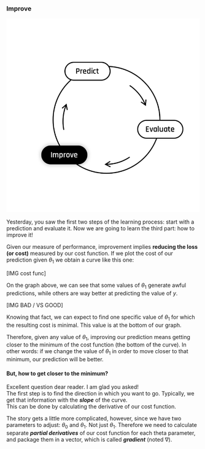 ### Improve

<img src="../../day00/assets/Improve.png" />  

Yesterday, you saw the first two steps of the learning process: start with a prediction and evaluate it. Now we are going to learn the third part: how to improve it!  

Given our measure of performance, improvement implies **reducing the loss (or cost)** measured by our cost function. If we plot the cost of our prediction given $\theta_1$ we obtain a curve like this one: 

[IMG cost func]

On the graph above, we can see that some values of $\theta_1$ generate awful predictions, while others are way better at predicting the value of $y$.

[IMG BAD / VS GOOD]

Knowing that fact, we can expect to find one specific value of $\theta_1$ for which the resulting cost is minimal. This value is at the bottom of our graph. 

Therefore, given any value of $\theta_1$, improving our prediction means getting closer to the minimum of the cost function (the bottom of the curve). In other words: if we change the value of $\theta_1$ in order to move closer to that minimum, our prediction will be better.  

#### But, how to get closer to the minimum?

Excellent question dear reader. I am glad you asked!  
The first step is to find the direction in which you want to go. Typically, we get that information with the __*slope*__ of the curve.  
This can be done by calculating the derivative of our cost function. 

The story gets a little more complicated, however, since we have two parameters to adjust: $\theta_0$ and $\theta_1$. Not just $\theta_1$. Therefore we need to calculate separate __*partial derivatives*__ of our cost function for each theta parameter, and package them in a vector, which is called __*gradient*__ (noted $\nabla$).
